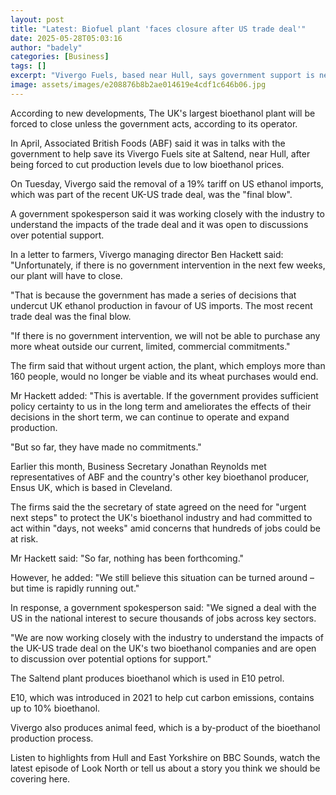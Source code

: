 ```yaml
---
layout: post
title: "Latest: Biofuel plant 'faces closure after US trade deal'"
date: 2025-05-28T05:03:16
author: "badely"
categories: [Business]
tags: []
excerpt: "Vivergo Fuels, based near Hull, says government support is needed within 'the next few weeks'."
image: assets/images/e208876b8b2ae014619e4cdf1c646b06.jpg
---
```


According to new developments, The UK's largest bioethanol plant will be forced to close unless the government acts, according to its operator.

In April, Associated British Foods (ABF) said it was in talks with the government to help save its Vivergo Fuels site at Saltend, near Hull, after being forced to cut production levels due to low bioethanol prices.

On Tuesday, Vivergo said the removal of a 19% tariff on US ethanol imports, which was part of the recent UK-US trade deal, was the "final blow".

A government spokesperson said it was working closely with the industry to understand the impacts of the trade deal and it was open to discussions over potential support.

In a letter to farmers, Vivergo managing director Ben Hackett said: "Unfortunately, if there is no government intervention in the next few weeks, our plant will have to close.

"That is because the government has made a series of decisions that undercut UK ethanol production in favour of US imports. The most recent trade deal was the final blow.

"If there is no government intervention, we will not be able to purchase any more wheat outside our current, limited, commercial commitments."

The firm said that without urgent action, the plant, which employs more than 160 people, would no longer be viable and its wheat purchases would end.

Mr Hackett added: "This is avertable. If the government provides sufficient policy certainty to us in the long term and ameliorates the effects of their decisions in the short term, we can continue to operate and expand production.

"But so far, they have made no commitments."

Earlier this month, Business Secretary Jonathan Reynolds met representatives of ABF and the country's other key bioethanol producer, Ensus UK, which is based in Cleveland.

The firms said the the secretary of state agreed on the need for "urgent next steps" to protect the UK's bioethanol industry and had committed to act within "days, not weeks" amid concerns that hundreds of jobs could be at risk.

Mr Hackett said: "So far, nothing has been forthcoming."

However, he added: "We still believe this situation can be turned around – but time is rapidly running out."

In response, a government spokesperson said: "We signed a deal with the US in the national interest to secure thousands of jobs across key sectors.

"We are now working closely with the industry to understand the impacts of the UK-US trade deal on the UK's two bioethanol companies and are open to discussion over potential options for support."

The Saltend plant produces bioethanol which is used in E10 petrol.

E10, which was introduced in 2021 to help cut carbon emissions, contains up to 10% bioethanol.

Vivergo also produces animal feed, which is a by-product of the bioethanol production process.

Listen to highlights from Hull and East Yorkshire on BBC Sounds, watch the latest episode of Look North or tell us about a story you think we should be covering here.

